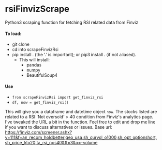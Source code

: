 # rsiFinvizScrape
Python3 scraping function for fetching RSI related data from Finviz

#### To load:
- git clone
- cd into scrapeFinvizRsi
- pip install . (the '.' is important); or pip3 install . (if not aliased).
  - This will install:
    - pandas
    - numpy
    - BeautifulSoup4
#### Use
- `from scrapeFinvizRsi import get_finviz_rsi`
- `df, now = get_finviz_rsi()`

This will give you a dataframe and datetime object `now`. The stocks listed are related to a RSI 'Not oversold' > 40 condition from Finviz's analytics page. I've tweaked the URL a bit in the function. Feel free to edit and drop me line if you want to discuss alternatives or issues. Base url: https://finviz.com/screener.ashx?v=111&f=an_recom_holdbetter,geo_usa,sh_curvol_o1000,sh_opt_optionshort,sh_price_5to20,ta_rsi_nos40&ft=3&o=-volume
